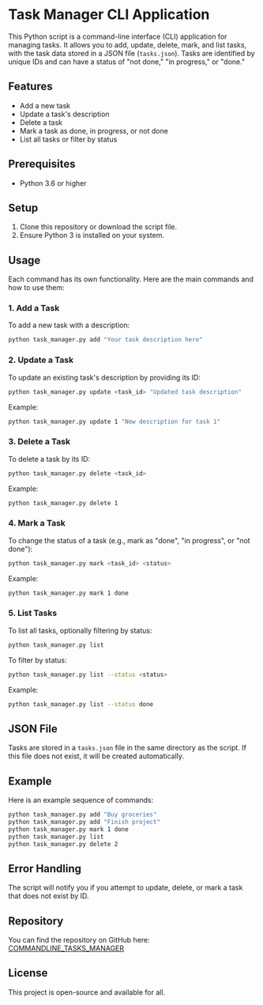 # Task Manager CLI Application

This Python script is a command-line interface (CLI) application for managing tasks. It allows you to add, update, delete, mark, and list tasks, with the task data stored in a JSON file (`tasks.json`). Tasks are identified by unique IDs and can have a status of "not done," "in progress," or "done."

## Features

- Add a new task
- Update a task's description
- Delete a task
- Mark a task as done, in progress, or not done
- List all tasks or filter by status

## Prerequisites

- Python 3.6 or higher

## Setup

1. Clone this repository or download the script file.
2. Ensure Python 3 is installed on your system.

## Usage

Each command has its own functionality. Here are the main commands and how to use them:

### 1. Add a Task

To add a new task with a description:

```bash
python task_manager.py add "Your task description here"
```

### 2. Update a Task

To update an existing task's description by providing its ID:

```bash
python task_manager.py update <task_id> "Updated task description"
```

Example:

```bash
python task_manager.py update 1 "New description for task 1"
```

### 3. Delete a Task

To delete a task by its ID:

```bash
python task_manager.py delete <task_id>
```

Example:

```bash
python task_manager.py delete 1
```

### 4. Mark a Task

To change the status of a task (e.g., mark as "done", "in progress", or "not done"):

```bash
python task_manager.py mark <task_id> <status>
```

Example:

```bash
python task_manager.py mark 1 done
```

### 5. List Tasks

To list all tasks, optionally filtering by status:

```bash
python task_manager.py list
```

To filter by status:

```bash
python task_manager.py list --status <status>
```

Example:

```bash
python task_manager.py list --status done
```

## JSON File

Tasks are stored in a `tasks.json` file in the same directory as the script. If this file does not exist, it will be created automatically.

## Example

Here is an example sequence of commands:

```bash
python task_manager.py add "Buy groceries"
python task_manager.py add "Finish project"
python task_manager.py mark 1 done
python task_manager.py list
python task_manager.py delete 2
```

## Error Handling

The script will notify you if you attempt to update, delete, or mark a task that does not exist by ID.

## Repository

You can find the repository on GitHub here: [COMMANDLINE_TASKS_MANAGER](https://github.com/DossoAboubakar/COMMANDLINE_TASKS_MANAGER/blob/main/README.md)

## License

This project is open-source and available for all.

